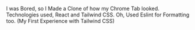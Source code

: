 I was Bored, so I Made a Clone of how my Chrome Tab looked.
Technologies used, React and Tailwind CSS.
Oh, Used Eslint for Formatting too.
(My First Experience with Tailwind CSS)

